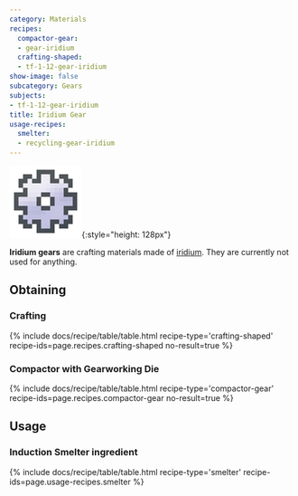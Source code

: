 ```yaml
---
category: Materials
recipes:
  compactor-gear:
  - gear-iridium
  crafting-shaped:
  - tf-1-12-gear-iridium
show-image: false
subcategory: Gears
subjects:
- tf-1-12-gear-iridium
title: Iridium Gear
usage-recipes:
  smelter:
  - recycling-gear-iridium
---
```


![Iridium gear](/assets/images/docs/1.12/thermal-foundation/gear-iridium.png){:style="height: 128px"}


**Iridium gears** are crafting materials made of
[iridium](../iridium-ingot/). They are currently not used for anything.


Obtaining
---------

### Crafting
{% include docs/recipe/table/table.html recipe-type='crafting-shaped' recipe-ids=page.recipes.crafting-shaped no-result=true %}

### Compactor with Gearworking Die
{% include docs/recipe/table/table.html recipe-type='compactor-gear' recipe-ids=page.recipes.compactor-gear no-result=true %}


Usage
-----

### Induction Smelter ingredient
{% include docs/recipe/table/table.html recipe-type='smelter' recipe-ids=page.usage-recipes.smelter %}
